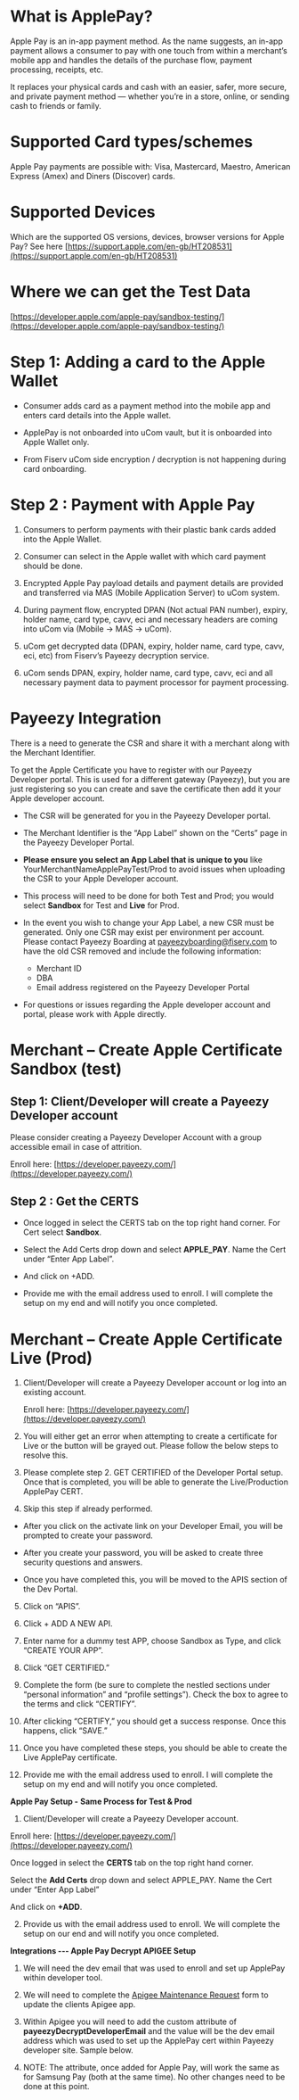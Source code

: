 # What is ApplePay?

Apple Pay is an in-app payment method. As the name suggests, an in-app payment allows a consumer to pay with one touch from within a merchant’s mobile app and handles the details of the purchase flow, payment processing, receipts, etc.

It replaces your physical cards and cash with an easier, safer, more secure, and private payment method — whether you’re in a store, online, or sending cash to friends or family.

# Supported Card types/schemes

Apple Pay payments are possible with: Visa, Mastercard, Maestro, American Express (Amex) and Diners (Discover) cards.

# Supported Devices

Which are the supported OS versions, devices, browser versions for Apple Pay? See here [https://support.apple.com/en-gb/HT208531](https://support.apple.com/en-gb/HT208531)

# Where we can get the Test Data

[https://developer.apple.com/apple-pay/sandbox-testing/](https://developer.apple.com/apple-pay/sandbox-testing/)

# Step 1: Adding a card to the Apple Wallet

* Consumer adds card as a payment method into the mobile app and enters card details into the Apple wallet.

* ApplePay is not onboarded into uCom vault, but it is onboarded into Apple Wallet only.

* From Fiserv uCom side encryption / decryption is not happening during card onboarding.

# Step 2 : Payment with Apple Pay

1. Consumers to perform payments with their plastic bank cards added into the Apple Wallet.

2. Consumer can select in the Apple wallet with which card payment should be done.

3. Encrypted Apple Pay payload details and payment details are provided and transferred via MAS (Mobile Application Server) to uCom system.

4. During payment flow, encrypted DPAN (Not actual PAN number), expiry, holder name, card type, cavv, eci and necessary headers are coming into uCom via (Mobile -> MAS -> uCom).

5. uCom get decrypted data (DPAN, expiry, holder name, card type, cavv, eci, etc) from Fiserv’s Payeezy decryption service.

6. uCom sends DPAN, expiry, holder name, card type, cavv, eci and all necessary payment data to payment processor for payment processing.

# Payeezy Integration­­

There is a need to generate the CSR and share it with a merchant along with the Merchant Identifier.

To get the Apple Certificate you have to register with our Payeezy Developer portal. This is used for a different gateway (Payeezy), but you are just registering so you can create and save the certificate then add it your Apple developer account.

 - The CSR will be generated for you in the Payeezy Developer portal.

-  The Merchant Identifier is the “App Label” shown on the “Certs” page in the Payeezy Developer Portal.

-  **Please ensure you select an App Label that is unique to you** like YourMerchantNameApplePayTest/Prod to avoid issues when uploading the CSR to your Apple Developer account.

-  This process will need to be done for both Test and Prod; you would select **Sandbox** for Test and **Live** for Prod.

-  In the event you wish to change your App Label, a new CSR must be generated. Only one CSR may exist per environment per account. Please contact Payeezy Boarding at [payeezyboarding@fiserv.com](mailto:payeezyboarding@fiserv.com) to have the old CSR removed and include the following information:

	 - Merchant ID 
	 - DBA 
	 - Email address registered on the Payeezy Developer Portal

-  For questions or issues regarding the Apple developer account and portal, please work with Apple directly.

# Merchant – Create Apple Certificate Sandbox (test)

## Step 1: Client/Developer will create a Payeezy Developer account

Please consider creating a Payeezy Developer Account with a group accessible email in case of attrition.

Enroll here: [https://developer.payeezy.com/](https://developer.payeezy.com/)

## Step 2 : Get the CERTS

 - Once logged in select the CERTS tab on the top right hand corner. For Cert select **Sandbox**.

- Select the Add Certs drop down and select **APPLE_PAY**. Name the Cert under “Enter App Label”.

- And click on +ADD.

- Provide me with the email address used to enroll. I will complete the setup on my end and will notify you once completed.

# Merchant – Create Apple Certificate Live (Prod)

1.  Client/Developer will create a Payeezy Developer account or log into an existing account.

    Enroll here:  [https://developer.payeezy.com/](https://developer.payeezy.com/)

2.  You will either get an error when attempting to create a certificate for Live or the button will be grayed out. Please follow the below steps to resolve this.

3.  Please complete step 2. GET CERTIFIED of the Developer Portal setup. Once that is completed, you will be able to generate the Live/Production ApplePay CERT.

4.  Skip this step if already performed.

- After you click on the activate link on your Developer Email, you will be prompted to create your password.

-  After you create your password, you will be asked to create three security questions and answers.

- Once you have completed this, you will be moved to the APIS section of the Dev Portal.

5.  Click on “APIS”.

6.  Click + ADD A NEW API.

7.  Enter name for a dummy test APP, choose Sandbox as Type, and click “CREATE YOUR APP”.

8.  Click “GET CERTIFIED.”

8.  Complete the form (be sure to complete the nestled sections under “personal information” and “profile settings”). Check the box to agree to the terms and click “CERTIFY”.

9.  After clicking “CERTIFY,” you should get a success response. Once this happens, click “SAVE.”

10.  Once you have completed these steps, you should be able to create the Live ApplePay certificate.

11.  Provide me with the email address used to enroll. I will complete the setup on my end and will notify you once completed.

**Apple Pay Setup -** **Same Process for Test & Prod**

1. Client/Developer will create a Payeezy Developer account.

Enroll here: [https://developer.payeezy.com/](https://developer.payeezy.com/)

Once logged in select the **CERTS** tab on the top right hand corner.

Select the **Add Certs** drop down and select APPLE_PAY. Name the Cert under “Enter App Label”

And click on **+ADD**.

2. Provide us with the email address used to enroll. We will complete the setup on our end and will notify you once completed.

  
**Integrations --- Apple Pay Decrypt APIGEE Setup**

1. We will need the dev email that was used to enroll and set up ApplePay within developer tool.

2. We will need to complete the [Apigee Maintenance Request](https://sharepoint.1dc.com/sites/ESD/BIA/BIAIM/BIAIMECOM/Lists/Apigee%20Maintenance%20Request/AllItems.aspx?Paged=TRUE&p_ID=134&PageFirstRow=121&&View=%7bF9F9ECDF-8881-46D4-A822-0AC04C466A06%7d&InitialTabId=Ribbon%2EList&VisibilityContext=WSSTabPersistence) form to update the clients Apigee app.

3. Within Apigee you will need to add the custom attribute of **payeezyDecryptDeveloperEmail** and the value will be the dev email address which was used to set up the ApplePay cert within Payeezy developer site. Sample below.

4. NOTE: The attribute, once added for Apple Pay, will work the same as for Samsung Pay (both at the same time). No other changes need to be done at this point.
